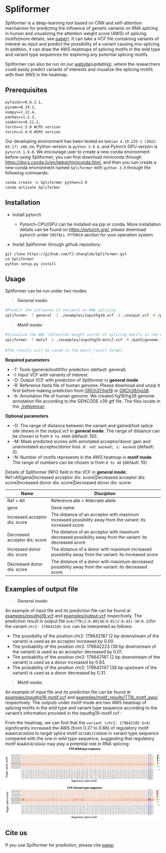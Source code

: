 # Spliformer

Spliformer is a deep-learning tool based on CNN and self-attention mechanism for predicting the influence of genetic variants on RNA splicing in human and visualizing the attention weight score (AWS) of splicing motifs(more details, see [paper](paperlink)). It can take a VCF file containing variants of interest as input and predict the possibility of a variant causing mis-splicing. In addition, it can draw the AWS heatmaps of splicing motifs in the wild type and variant type sequences for exploring any potential splicing motifs.

Spliformer can also be run on our [website](weblink)(updating), where the researchers could easily predict variants of interests and visualize the splicing motifs with their AWS in the heatmap.
## Prerequisites
```
pyfaidx>=0.6.3.1,
pysam>=0.19.1,
numpy>=1.22.4,
pandas>=1.2.3,
seaborn>=0.11.2,
torch>=1.5.0 #CPU version
torch>=1.9.0 #GPU version
```
Our developing environment has been tested on ```Debian 4.19.235-1 (2022-03-17) x86_64```, Python version is ```python 3.9.6```, and Pytorch GPU version is ```pytorch 1.9.0```.
We encourage user to create a new conda environment before using Spliformer, you can first download miniconda through <https://docs.conda.io/en/latest/miniconda.html>, and then you can create a new conda environment named ```Spliformer```  with ```python 3.9``` through the following commands:
```
conda create -n Spliformer python=3.9
conda activate Spliformer
```

## Installation
- Install pytorch
  * Pytorch-CPU/GPU can be installed via pip or conda. More installation details can be found on <https://pytorch.org/>, please download pytorch under ```INSTALL PYTORCH``` section for your operation system. 

- Install Spliformer through github repository:
```
git clone https://github.com/TJ-zhanglab/Spliformer.git
cd Spliformer
python setup.py install
```

## Usage
Spliformer can be  run under two modes
> **General mode:**
```sh
#Predict the influence of variants on RNA splicing
spliformer -T general -I ./examples/inputhg19.vcf -O ./output.vcf -R /path/genome.fa -A ./reference/hg19anno.txt
```
> **Motif mode:**
```sh
#Visualize the AWS (attention weight score) of splicing motifs in the wild type and variant type sequences.
spliformer -T motif -I ./examples/inputhg19-motif.vcf -R /path/genome.fa -A ./reference/hg19anno.txt

#The results will be saved in the motif_result folder.
```

**Required parameters**

-   -T: Tools (general/motif)for prediction (default: general)
-   -I: Input VCF with variants of interest.
-   -O: Output VCF with prediction of Spliformer in **general mode**
-   -R: Reference fasta file of human genome. Please download and unzip it first before making prediction from [GRCh37/hg19](http://hgdownload.cse.ucsc.edu/goldenPath/hg19/bigZips/hg19.fa.gz) or [GRCh38/hg38](http://hgdownload.cse.ucsc.edu/goldenPath/hg38/bigZips/hg38.fa.gz).
-   -A: Annotation file of human genome.  We created hg19/hg38 genome annotation file according to the GENCODE v39 gtf file. The files locate in the [./reference/](https://github.com/TJ-zhanglab/Spliformer/tree/main/reference).

**Optional parameters**

-   -D: The range of distance between the variant and gained/lost splice site shows in the output.vcf in **general mode**. The range of distance can be chosen is from ```0 to 4999``` (default: 50).
-   -M: Mask predicted scores with annotated acceptor/donor gain and unannotated acceptor/donor loss. ```0: not masked; 1: masked``` (default: 0).
-   -N: Number of motifs represents in the AWS heatmap in **motif mode**. The range of numbers can be chosen is from ```0 to 40``` (default: 10).

Details of Spliformer INFO field in the VCF in **general mode**: Ref>Alt|gene|Increased acceptor dis: score|Decreased acceptor dis: score|Increased donor dis: score|Decreased donor dis: score:

|Name                          |Disciption                         |
|-------------------------------|-----------------------------|
|Ref > Alt            |Reference alle > Alternate allele            |
|gene            |Gene name            |
|Increased acceptor dis: score|The distance of an acceptor with maximum increased possibility away from the variant: its increased score|
|Decreased acceptor dis: score|The distance of an acceptor with maximum decreased possibility away from the variant: its decreased score|
|Increased donor dis: score|The distance of a donor with maximum increased possibility away from the variant: its increased score|
|Decreased donor dis: score|The distance of a donor with maximum decreased possibility away from the variant: its decreased score|

## Examples of output file

>  **General mode:**

An example of input file and its prediction file can be found at [examples/inputhg19.vcf](https://github.com/TJ-zhanglab/Spliformer/tree/main/examples) and [examples/output.vcf](https://github.com/TJ-zhanglab/Spliformer/tree/main/examples) respectively.  The prediction result in output.file ```G>A|TTN|2:0.00|38:0.01|2:0.83|-38:0.31```for the variant ```chr2: 179642185 G>A ```can be interpreted as follows:

-   The possibility of the position chr2: 179642187 (2 bp downstream of the variant) is used as an acceptor increased by 0.00.
-   The probability of the position chr2: 179642223 (38 bp downstream of the variant) is used as an acceptor decreased by 0.01.
-   The probability of the position chr2: 179642187 (2 bp downstream of the variant) is used as a donor increased by 0.83.
-   The probability of the position chr2: 179642147 (38 bp upstream of the variant) is used as a donor decreased by 0.31.

>**Motif mode:**

An example of input file and its prediction file can be found at [examples/inputhg19-motif.vcf](https://github.com/TJ-zhanglab/Spliformer/tree/main/examples) and [examples/motif_results/TTN_motif_aws/](https://github.com/TJ-zhanglab/Spliformer/tree/main/examples/motif_results/TTN_motif_aws) respectively.  The outputs under motif mode are two AWS heatmap of splicing motifs in the wild type and variant type sequence according to the variant’s information provided in the inputhg19-motif.vcf :

From the heatmap, we can find that the ```variant (chr2: 179642185 G>A)``` significantly increased the AWS (from 0.27 to 0.66) of regulatory motif ```AGAAUCACUGGGU``` to target splice motif ```GCCUACCCUGUUU``` in variant type sequence compared with the one in wild type sequence, suggesting that regulatory motif ```AGAAUCACUGGGU``` may play a potential role in RNA splicing:
![image](https://github.com/TJ-zhanglab/Spliformer/blob/main/TTN_motif.png)
## Cite us
If you use Spliformer for prediction, please cite [paper](link)
